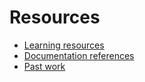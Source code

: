 # Resources
- [Learning resources](learning-resources.md)
- [Documentation references](doc-referencesaaa.md)
- [Past work](past-work.md)
